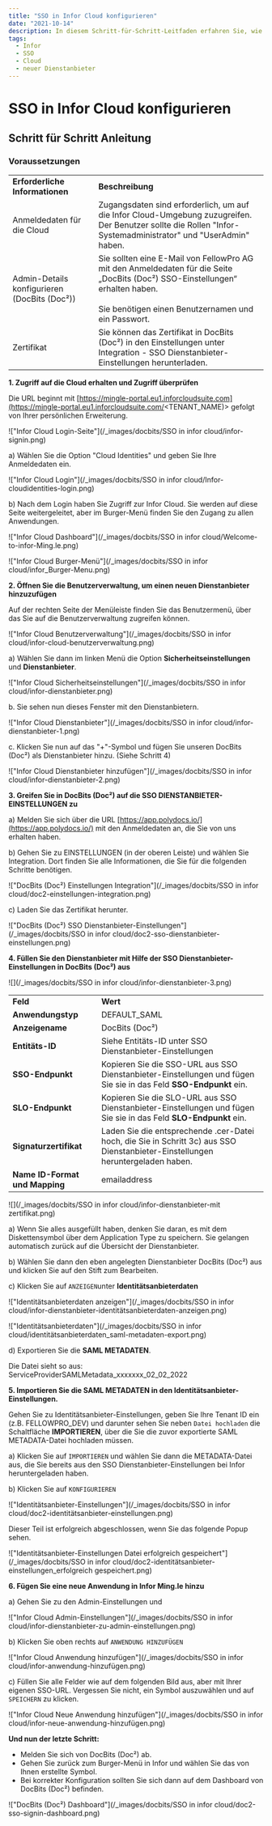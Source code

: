 ```yaml
---
title: "SSO in Infor Cloud konfigurieren"
date: "2021-10-14"
description: In diesem Schritt-für-Schritt-Leitfaden erfahren Sie, wie Sie SSO in Infor Cloud konfigurieren. Wir beginnen mit den Voraussetzungen, dem Zugriff auf die Cloud und der Überprüfung, um einen neuen Dienstanbieter hinzuzufügen.
tags:
  - Infor
  - SSO
  - Cloud
  - neuer Dienstanbieter
---
```


# SSO in Infor Cloud konfigurieren

## Schritt für Schritt Anleitung

### **Voraussetzungen**

<table><tbody><tr><td><strong>Erforderliche Informationen</strong></td><td><strong>Beschreibung</strong></td></tr><tr><td>Anmeldedaten für die Cloud</td><td>Zugangsdaten sind erforderlich, um auf die Infor Cloud-Umgebung zuzugreifen.<br>Der Benutzer sollte die Rollen "Infor-Systemadministrator" und "UserAdmin" haben.</td></tr><tr><td>Admin-Details konfigurieren (DocBits (Doc²))</td><td>Sie sollten eine E-Mail von FellowPro AG mit den Anmeldedaten für die Seite „DocBits (Doc²) SSO-Einstellungen“ erhalten haben.<br><br>Sie benötigen einen Benutzernamen und ein Passwort.<br></td></tr><tr><td>Zertifikat</td><td>Sie können das Zertifikat in DocBits (Doc²) in den Einstellungen unter Integration - SSO Dienstanbieter-Einstellungen herunterladen.</td></tr></tbody></table>

**1\. Zugriff auf die Cloud erhalten und Zugriff überprüfen**

Die URL beginnt mit [https://mingle-portal.eu1.inforcloudsuite.com](https://mingle-portal.eu1.inforcloudsuite.com/<TENANT\_NAME)\> gefolgt von Ihrer persönlichen Erweiterung.

!["Infor Cloud Login-Seite"](/_images/docbits/SSO in infor cloud/infor-signin.png)

a) Wählen Sie die Option "Cloud Identities" und geben Sie Ihre Anmeldedaten ein.

!["Infor Cloud Login"](/_images/docbits/SSO in infor cloud/Infor-cloudidentities-login.png)

b) Nach dem Login haben Sie Zugriff zur Infor Cloud. Sie werden auf diese Seite weitergeleitet, aber im Burger-Menü finden Sie den Zugang zu allen Anwendungen.

!["Infor Cloud Dashboard"](/_images/docbits/SSO in infor cloud/Welcome-to-infor-Ming.le.png)

!["Infor Cloud Burger-Menü"](/_images/docbits/SSO in infor cloud/infor_Burger-Menu.png)

**2\. Öffnen Sie die Benutzerverwaltung, um einen neuen Dienstanbieter hinzuzufügen**

Auf der rechten Seite der Menüleiste finden Sie das Benutzermenü, über das Sie auf die Benutzerverwaltung zugreifen können.

!["Infor Cloud Benutzerverwaltung"](/_images/docbits/SSO in infor cloud/infor-cloud-benutzerverwaltung.png)

a) Wählen Sie dann im linken Menü die Option **Sicherheitseinstellungen** und **Dienstanbieter**.

!["Infor Cloud Sicherheitseinstellungen"](/_images/docbits/SSO in infor cloud/infor-dienstanbieter.png)

b. Sie sehen nun dieses Fenster mit den Dienstanbietern.

!["Infor Cloud Dienstanbieter"](/_images/docbits/SSO in infor cloud/infor-dienstanbieter-1.png)

c. Klicken Sie nun auf das "+"-Symbol und fügen Sie unseren DocBits (Doc²) als Dienstanbieter hinzu. (Siehe Schritt 4)

!["Infor Cloud Dienstanbieter hinzufügen"](/_images/docbits/SSO in infor cloud/infor-dienstanbieter-2.png)

**3\. Greifen Sie in DocBits (Doc²) auf die SSO DIENSTANBIETER-EINSTELLUNGEN zu**

a) Melden Sie sich über die URL [https://app.polydocs.io/](https://app.polydocs.io/) mit den Anmeldedaten an, die Sie von uns erhalten haben.

b) Gehen Sie zu EINSTELLUNGEN (in der oberen Leiste) und wählen Sie Integration.
Dort finden Sie alle Informationen, die Sie für die folgenden Schritte benötigen.

!["DocBits (Doc²) Einstellungen Integration"](/_images/docbits/SSO in infor cloud/doc2-einstellungen-integration.png)

c) Laden Sie das Zertifikat herunter.

!["DocBits (Doc²) SSO Dienstanbieter-Einstellungen"](/_images/docbits/SSO in infor cloud/doc2-sso-dienstanbieter-einstellungen.png)

**4\. Füllen Sie den Dienstanbieter mit Hilfe der SSO Dienstanbieter-Einstellungen in DocBits (Doc²) aus**

![](/_images/docbits/SSO in infor cloud/infor-dienstanbieter-3.png)

<table><tbody><tr><td><strong>Feld</strong></td><td><strong>Wert</strong></td></tr><tr><td><strong>Anwendungstyp</strong></td><td>DEFAULT_SAML</td></tr><tr><td><strong>Anzeigename</strong></td><td>DocBits (Doc²)</td></tr><tr><td><strong>Entitäts-ID</strong></td><td>Siehe Entitäts-ID unter SSO Dienstanbieter-Einstellungen</td></tr><tr><td><strong>SSO-Endpunkt</strong></td><td>Kopieren Sie die SSO-URL aus SSO Dienstanbieter-Einstellungen und fügen Sie sie in das Feld <strong>SSO-Endpunkt</strong> ein.</td></tr><tr><td><strong>SLO-Endpunkt</strong></td><td>Kopieren Sie die SLO-URL aus SSO Dienstanbieter-Einstellungen und fügen Sie sie in das Feld <strong>SLO-Endpunkt</strong> ein.</td></tr><tr><td><strong>Signaturzertifikat</strong></td><td>Laden Sie die entsprechende .cer-Datei hoch, die Sie in Schritt 3c) aus SSO Dienstanbieter-Einstellungen heruntergeladen haben.</td></tr><tr><td><strong>Name ID-Format und Mapping</strong></td><td>emailaddress</td></tr></tbody></table>

![](/_images/docbits/SSO in infor cloud/infor-dienstanbieter-mit zertifikat.png)

a) Wenn Sie alles ausgefüllt haben, denken Sie daran, es mit dem Diskettensymbol über dem Application Type zu speichern. Sie gelangen automatisch zurück auf die Übersicht der Dienstanbieter.

b) Wählen Sie dann den eben angelegten Dienstanbieter DocBits (Doc²) aus und klicken Sie auf den Stift zum Bearbeiten.

c) Klicken Sie auf `ANZEIGEN`unter **Identitätsanbieterdaten** 

!["Identitätsanbieterdaten anzeigen"](/_images/docbits/SSO in infor cloud/infor-dienstanbieter-identitätsanbieterdaten-anzeigen.png)

!["Identitätsanbieterdaten"](/_images/docbits/SSO in infor cloud/identitätsanbieterdaten_saml-metadaten-export.png)

d) Exportieren Sie die **SAML METADATEN**.

Die Datei sieht so aus: ServiceProviderSAMLMetadata_xxxxxxx_02_02_2022

**5\. Importieren Sie die SAML METADATEN in den Identitätsanbieter-Einstellungen.**

Gehen Sie zu Identitätsanbieter-Einstellungen, geben Sie Ihre Tenant ID ein (z.B. FELLOWPRO_DEV) und darunter sehen Sie neben `Datei hochladen` die Schaltfläche **IMPORTIEREN**, über die Sie die zuvor exportierte SAML METADATA-Datei hochladen müssen.

a) Klicken Sie auf `IMPORTIEREN` und wählen Sie dann die METADATA-Datei aus, die Sie bereits aus den SSO Dienstanbieter-Einstellungen bei Infor heruntergeladen haben.

b) Klicken Sie auf `KONFIGURIEREN`

!["Identitätsanbieter-Einstellungen"](/_images/docbits/SSO in infor cloud/doc2-identitätsanbieter-einstellungen.png)

Dieser Teil ist erfolgreich abgeschlossen, wenn Sie das folgende Popup sehen.

!["Identitätsanbieter-Einstellungen Datei erfolgreich gespeichert"](/_images/docbits/SSO in infor cloud/doc2-identitätsanbieter-einstellungen_erfolgreich gespeichert.png)

**6\. Fügen Sie eine neue Anwendung in Infor Ming.le hinzu**

a) Gehen Sie zu den Admin-Einstellungen und

!["Infor Cloud Admin-Einstellungen"](/_images/docbits/SSO in infor cloud/infor-dienstanbieter-zu-admin-einstellungen.png)

b) Klicken Sie oben rechts auf `ANWENDUNG HINZUFÜGEN`

!["Infor Cloud Anwendung hinzufügen"](/_images/docbits/SSO in infor cloud/infor-anwendung-hinzufügen.png)

c) Füllen Sie alle Felder wie auf dem folgenden Bild aus, aber mit Ihrer eigenen SSO-URL. Vergessen Sie nicht, ein Symbol auszuwählen und auf `SPEICHERN` zu klicken.

!["Infor Cloud Neue Anwendung hinzufügen"](/_images/docbits/SSO in infor cloud/infor-neue-anwendung-hinzufügen.png)

**Und nun der letzte Schritt:**

- Melden Sie sich von DocBits (Doc²) ab.
- Gehen Sie zurück zum Burger-Menü in Infor und wählen Sie das von Ihnen erstellte Symbol.
- Bei korrekter Konfiguration sollten Sie sich dann auf dem Dashboard von DocBits (Doc²) befinden.

!["DocBits (Doc²) Dashboard"](/_images/docbits/SSO in infor cloud/doc2-sso-signin-dashboard.png)